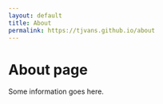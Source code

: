 ```yaml
---
layout: default
title: About
permalink: https://tjvans.github.io/about
---
```

# About page

Some information goes here.